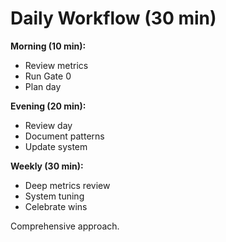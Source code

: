 # Daily Workflow (30 min)

**Morning (10 min):**
- Review metrics
- Run Gate 0
- Plan day

**Evening (20 min):**
- Review day
- Document patterns
- Update system

**Weekly (30 min):**
- Deep metrics review
- System tuning
- Celebrate wins

Comprehensive approach.
